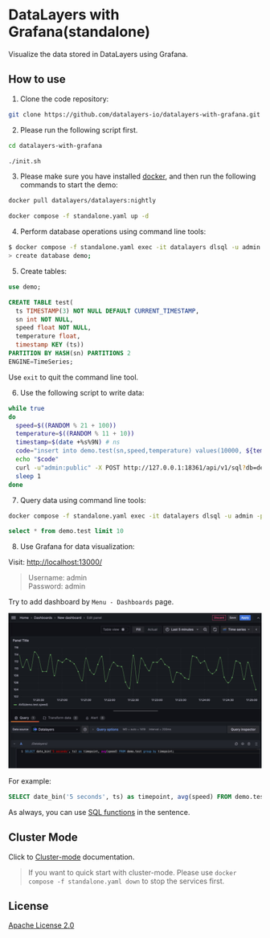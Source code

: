# DataLayers with Grafana(standalone)
Visualize the data stored in DataLayers using Grafana.

## How to use

1. Clone the code repository:

  ```bash
  git clone https://github.com/datalayers-io/datalayers-with-grafana.git
  ```
  
2. Please run the following script first.

``` bash
cd datalayers-with-grafana
```

```bash
./init.sh  
```

3. Please make sure you have installed [docker](https://www.docker.com/), and then run the following commands to start the demo:

``` bash
docker pull datalayers/datalayers:nightly
```

``` bash
docker compose -f standalone.yaml up -d
```

4. Perform database operations using command line tools:

```bash
$ docker compose -f standalone.yaml exec -it datalayers dlsql -u admin -p public
> create database demo;
```

5. Create tables:

```sql
use demo;
```

```sql
CREATE TABLE test(
  ts TIMESTAMP(3) NOT NULL DEFAULT CURRENT_TIMESTAMP,
  sn int NOT NULL,
  speed float NOT NULL,
  temperature float,
  timestamp KEY (ts))
PARTITION BY HASH(sn) PARTITIONS 2
ENGINE=TimeSeries;
```
Use `exit` to quit the command line tool.

6. Use the following script to write data:

```bash
while true
do
  speed=$((RANDOM % 21 + 100))
  temperature=$((RANDOM % 11 + 10))
  timestamp=$(date +%s%9N) # ns
  code="insert into demo.test(sn,speed,temperature) values(10000, ${temperature}, ${speed})"
  echo "$code"
  curl -u"admin:public" -X POST http://127.0.0.1:18361/api/v1/sql?db=demo -H 'Content-Type: application/binary' -d "$code" -s -o /dev/null
  sleep 1
done
```

7. Query data using command line tools:

```bash
docker compose -f standalone.yaml exec -it datalayers dlsql -u admin -p public
```

```sql
select * from demo.test limit 10
```

8. Use Grafana for data visualization:

Visit: [http://localhost:13000/](http://localhost:13000/)

> Username: admin <br> Password: admin


Try to add dashboard by `Menu - Dashboards` page.

![add dashboard](./static/images/dashboard.jpg)

For example:

```sql
SELECT date_bin('5 seconds', ts) as timepoint, avg(speed) FROM demo.test group by timepoint;
```
As always, you can use [SQL functions](https://docs.datalayers.cn/datalayers/latest/sql-reference/sql-functions.html) in the sentence.

## Cluster Mode

Click to [Cluster-mode](./README_CLUSTER.md) documentation.

> If you want to quick start with cluster-mode. Please use `docker compose -f standalone.yaml down` to stop the services first.


## License

[Apache License 2.0](./LICENSE)

